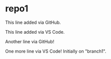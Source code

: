 # repo1

This line added via GitHub.

This line added via VS Code.

Another line via GitHub!

One more line via VS Code! Initially on "branch1".